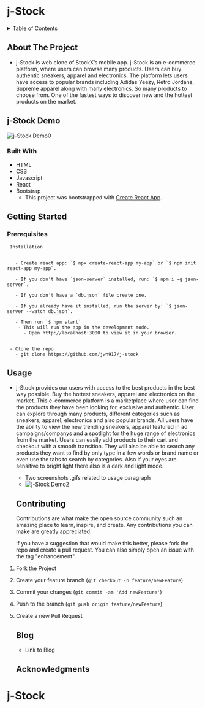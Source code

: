 # j-Stock

<!-- TABLE OF CONTENTS -->
<details>
  <summary>Table of Contents</summary>
  <ol>
    <li>
      <a href="#about-the-project">About The Project</a>
      <ul>
        <li><a href="#j-stock-demo">j-Stock Demo</a></li>
      </ul>
       <ul>
        <li><a href="#built-with">Built With</a></li>
      </ul>
    </li>
    <li>
      <a href="#getting-started">Getting Started</a>
      <ul>
        <li><a href="#prerequisites">Prerequisites</a></li>
      </ul>
    </li>
    <li><a href="#usage">Usage</a></li>
    <li><a href="#contributing">Contributing</a></li>
    <li><a href="#blog">Blog</a></li>
    <li><a href="#acknowledgments">Acknowledgments</a></li>
  </ol>
</details>


<!-- ABOUT THE PROJECT -->
## About The Project


- j-Stock is web clone of StockX’s mobile app. j-Stock is an e-commerce platform, where users can browse many products. Users can buy authentic sneakers, apparel and electronics. The platform lets users have access to popular brands including Adidas Yeezy, Retro Jordans, Supreme apparel along with many electronics. So many products to choose from. One of the fastest ways to discover new and the hottest products on the market.


<!-- j-Stock DEMO -->
## j-Stock Demo

 ![j-Stock Demo0](j-Stock-Demo0.gif)
 

### Built With
- HTML
- CSS
- Javascript
- React
- Bootstrap
  - This project was bootstrapped with [Create React App](https://github.com/facebook/create-react-app).


<!-- GETTING STARTED -->
## Getting Started


  ### Prerequisites


     Installation


       - Create react app: `$ npx create-react-app my-app` or `$ npm init react-app my-app`.
       
       - If you don't have `json-server` installed, run: `$ npm i -g json-server`.

       - If you don't have a `db.json` file create one.

       - If you already have it installed, run the server by: `$ json-server --watch db.json`.
       
       - Then run `$ npm start`
        - This will run the app in the development mode. 
          - Open http://localhost:3000 to view it in your browser.


     - Clone the repo
       - git clone https://github.com/jwh917/j-stock

  <!-- USAGE  -->
  ## Usage
  
- j-Stock provides our users with access to the best products in the best way possible. Buy the hottest sneakers, apparel and electronics on the market. This e-commerce platform is a marketplace where user can find the products they have been looking for, exclusive and authentic. User can explore through many products, different categories such as sneakers, apparel, electronics and also popular brands. All users have the ability to view the new trending sneakers, apparel featured in ad campaigns/companys and a spotlight for the huge range of electronics from the market. Users can easily add products to their cart and checkout with a smooth transition. They will also be able to search any products they want to find by only type in a few words or brand name or even use the tabs to search by categories. Also if your eyes are sensitive to bright light there also is a dark and light mode.

    - Two screenshots .gifs related to usage paragraph
    - ![j-Stock Demo2](j-Stock-Demo2.gif)
 
    
    
  <!-- CONTRIBUTING -->
  ## Contributing

    Contributions are what make the open source community such an amazing place to learn, inspire, and create. Any contributions you can make are greatly appreciated.

    If you have a suggestion that would make this better, please fork the repo and create a pull request. You can also simply open an issue with the tag "enhancement".
    

1. Fork the Project 
2. Create your feature branch (`git checkout -b feature/newFeature`)
3. Commit your changes (`git commit -am 'Add newFeature'`)
4. Push to the branch (`git push origin feature/newFeature`)
5. Create a new Pull Request


   <!-- BLOG -->
   ## Blog

      - Link to Blog

   <!-- ACKNOWLEDGMENTS -->
   ## Acknowledgments



  # j-Stock
